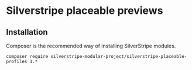 # Silverstripe placeable previews

## Installation
Composer is the recommended way of installing SilverStripe modules.
```
composer require silverstripe-modular-project/silverstripe-placeable-profiles 1.*
```
